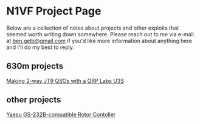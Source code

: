 # N1VF Project Page
Below are a collection of notes about projects and other exploits that seemed worth writing down somewhere. Please reach out to me via e-mail at [ben.gelb@gmail.com](mailto:ben.gelb@gmail.com) if you'd like more information about anything here and I'll do my best to reply.

## 630m projects
[Making 2-way JT9 QSOs with a QRP Labs U3S](u3s-qso.md)

## other projects
[Yaesu GS-232B-compatible Rotor Contoller](https://github.com/bgelb/sat_rotor/blob/master/README.md)
